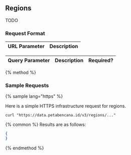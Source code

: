## Regions

TODO

### Request Format

| URL Parameter | Description |
| -- | -- |


| Query Parameter | Description | Required? |
| -- | -- | -- |



{% method %}
### Sample Requests

{% sample lang="https" %}

Here is a simple HTTPS infrastructure request for regions.

```https
curl "https://data.petabencana.id/v3/regions/..."
```

{% common %}
Results are as follows:

```json
{
}
```

{% endmethod %}



